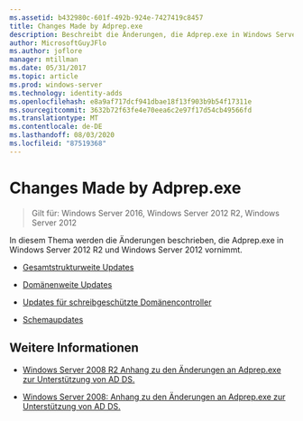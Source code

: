 ```yaml
---
ms.assetid: b432980c-601f-492b-924e-7427419c8457
title: Changes Made by Adprep.exe
description: Beschreibt die Änderungen, die Adprep.exe in Windows Server 2012 R2 und Windows Server 2012 vornimmt.
author: MicrosoftGuyJFlo
ms.author: joflore
manager: mtillman
ms.date: 05/31/2017
ms.topic: article
ms.prod: windows-server
ms.technology: identity-adds
ms.openlocfilehash: e8a9af717dcf941dbae18f13f903b9b54f17311e
ms.sourcegitcommit: 3632b72f63fe4e70eea6c2e97f17d54cb49566fd
ms.translationtype: MT
ms.contentlocale: de-DE
ms.lasthandoff: 08/03/2020
ms.locfileid: "87519368"
---
```

# <a name="changes-made-by-adprepexe"></a>Changes Made by Adprep.exe

> Gilt für: Windows Server 2016, Windows Server 2012 R2, Windows Server 2012

In diesem Thema werden die Änderungen beschrieben, die Adprep.exe in Windows Server 2012 R2 und Windows Server 2012 vornimmt.

- [Gesamtstrukturweite Updates](../../../ad-ds/deploy/RODC/Forest-Wide-Updates.md)

- [Domänenweite Updates](../../../ad-ds/deploy/Domain-Wide-Updates.md)

- [Updates für schreibgeschützte Domänencontroller](../../../ad-ds/deploy/RODC/Read-Only-Domain-Controller-Updates.md)

- [Schemaupdates](../../../ad-ds/deploy/Schema-Updates.md)

## <a name="see-also"></a>Weitere Informationen

- [Windows Server 2008 R2 Anhang zu den Änderungen an Adprep.exe zur Unterstützung von AD DS.](/previous-versions/windows/it-pro/windows-server-2008-R2-and-2008/dd378876(v=ws.10))

- [Windows Server 2008: Anhang zu den Änderungen an Adprep.exe zur Unterstützung von AD DS.](/previous-versions/windows/it-pro/windows-server-2008-R2-and-2008/cc770703(v=ws.10))
